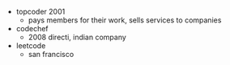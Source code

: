 - topcoder 2001
	- pays members for their work, sells services to companies
- codechef
	- 2008 directi, indian company
- leetcode
	- san francisco